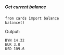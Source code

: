 ##### Get current balance

    from cards import balance
    balance()

Output:

    BYN 14.32
    EUR 3.0
    USD 109.6
